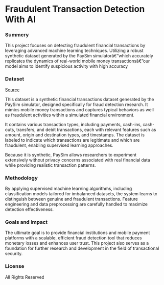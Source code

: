 # Fraudulent Transaction Detection With AI

### Summery
This project focuses on detecting fraudulent financial transactions by leveraging advanced machine learning techniques. Utilizing a robust synthetic dataset generated by the PaySim simulatorâ€”which accurately replicates the dynamics of real-world mobile money transactionsâ€”our model aims to identify suspicious activity with high accuracy

### Dataset

[Source](https://www.kaggle.com/datasets/ealaxi/paysim1)

This dataset is a synthetic financial transactions dataset generated by the PaySim simulator, designed specifically for fraud detection research. It mimics mobile money transactions and captures typical behaviors as well as fraudulent activities within a simulated financial environment.

It contains various transaction types, including payments, cash-ins, cash-outs, transfers, and debit transactions, each with relevant features such as amount, origin and destination types, and timestamps. The dataset is labeled to indicate which transactions are legitimate and which are fraudulent, enabling supervised learning approaches.

Because it is synthetic, PaySim allows researchers to experiment extensively without privacy concerns associated with real financial data while providing realistic transaction patterns.

### Methodology

By applying supervised machine learning algorithms, including classification models tailored for imbalanced datasets, the system learns to distinguish between genuine and fraudulent transactions. Feature engineering and data preprocessing are carefully handled to maximize detection effectiveness.

### Goals and Impact

The ultimate goal is to provide financial institutions and mobile payment platforms with a scalable, efficient fraud detection tool that reduces monetary losses and enhances user trust. This project also serves as a foundation for further research and development in the field of transactional security.

### License

All Rights Reserved

